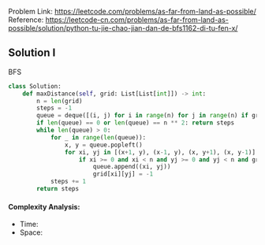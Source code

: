 Problem Link: https://leetcode.com/problems/as-far-from-land-as-possible/
Reference: https://leetcode-cn.com/problems/as-far-from-land-as-possible/solution/python-tu-jie-chao-jian-dan-de-bfs1162-di-tu-fen-x/



## Solution I
BFS

```python
class Solution:
    def maxDistance(self, grid: List[List[int]]) -> int:
        n = len(grid)
        steps = -1
        queue = deque([(i, j) for i in range(n) for j in range(n) if grid[i][j] == 1])
        if len(queue) == 0 or len(queue) == n ** 2: return steps
        while len(queue) > 0:
            for _ in range(len(queue)):
                x, y = queue.popleft()
                for xi, yj in [(x+1, y), (x-1, y), (x, y+1), (x, y-1)]:
                    if xi >= 0 and xi < n and yj >= 0 and yj < n and grid[xi][yj] == 0:
                        queue.append((xi, yj))
                        grid[xi][yj] = -1
            steps += 1
        return steps
```

#### Complexity Analysis:
- Time: 
- Space: 